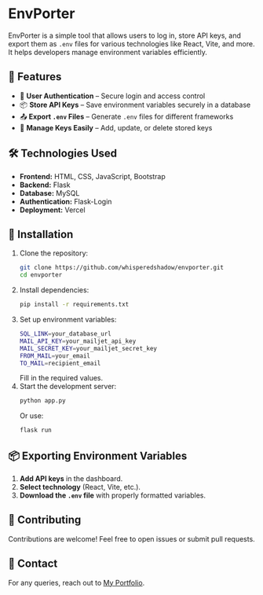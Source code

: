 # EnvPorter

EnvPorter is a simple tool that allows users to log in, store API keys, and export them as `.env` files for various technologies like React, Vite, and more. It helps developers manage environment variables efficiently.

## 🚀 Features

- 🔐 **User Authentication** – Secure login and access control
- 📦 **Store API Keys** – Save environment variables securely in a database
- 📤 **Export `.env` Files** – Generate `.env` files for different frameworks
- 🔄 **Manage Keys Easily** – Add, update, or delete stored keys

## 🛠️ Technologies Used

- **Frontend:** HTML, CSS, JavaScript, Bootstrap
- **Backend:** Flask
- **Database:** MySQL
- **Authentication:** Flask-Login
- **Deployment:** Vercel 

## 📄 Installation

1. Clone the repository:
   ```sh
   git clone https://github.com/whisperedshadow/envporter.git
   cd envporter
   ```
2. Install dependencies:
   ```sh
   pip install -r requirements.txt 
   ```
3. Set up environment variables:
   ```sh
   SQL_LINK=your_database_url
   MAIL_API_KEY=your_mailjet_api_key
   MAIL_SECRET_KEY=your_mailjet_secret_key
   FROM_MAIL=your_email
   TO_MAIL=recipient_email
   ```
   Fill in the required values.
4. Start the development server:
   ```sh
   python app.py  
   ```
   Or use:
   ```sh
   flask run  
   ```

## 📦 Exporting Environment Variables

1. **Add API keys** in the dashboard.
2. **Select technology** (React, Vite, etc.).
3. **Download the `.env` file** with properly formatted variables.

## 🤝 Contributing
Contributions are welcome! Feel free to open issues or submit pull requests.

## 📧 Contact
For any queries, reach out to [My Portfolio](https://durai-pon-singh.me).
